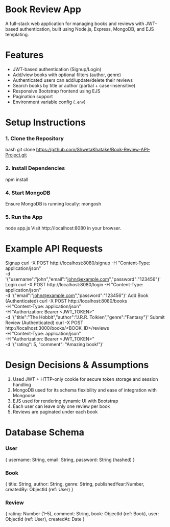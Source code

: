 # Book Review App

A full-stack web application for managing books and reviews with JWT-based authentication, built using Node.js, Express, MongoDB, and EJS templating.


# Features

- JWT-based authentication (Signup/Login)
- Add/view books with optional filters (author, genre)
- Authenticated users can add/update/delete their reviews
- Search books by title or author (partial + case-insensitive)
- Responsive Bootstrap frontend using EJS
- Pagination support
- Environment variable config (`.env`)



# Setup Instructions

### 1. Clone the Repository

bash
git clone https://github.com/ShwetaKhatake/Book-Review-API-Project.git

### 2. Install Dependencies

npm install

### 4. Start MongoDB
Ensure MongoDB is running locally:
mongosh

### 5. Run the App
node app.js
Visit http://localhost:8080 in your browser.

# Example API Requests
Signup
curl -X POST http://localhost:8080/signup -H "Content-Type: application/json" \
-d '{"username":"john","email":"john@example.com","password":"123456"}'
Login
curl -X POST http://localhost:8080/login -H "Content-Type: application/json" \
-d '{"email":"john@example.com","password":"123456"}'
Add Book (Authenticated)
curl -X POST http://localhost:8080/books \
-H "Content-Type: application/json" \
-H "Authorization: Bearer <JWT_TOKEN>" \
-d '{"title":"The Hobbit","author":"J.R.R. Tolkien","genre":"Fantasy"}'
Submit Review (Authenticated)
curl -X POST http://localhost:3000/books/<BOOK_ID>/reviews \
-H "Content-Type: application/json" \
-H "Authorization: Bearer <JWT_TOKEN>" \
-d '{"rating": 5, "comment": "Amazing book!"}'

# Design Decisions & Assumptions
1. Used JWT + HTTP-only cookie for secure token storage and session handling
2. MongoDB used for its schema flexibility and ease of integration with Mongoose
3. EJS used for rendering dynamic UI with Bootstrap
4.  Each user can leave only one review per book
5.  Reviews are paginated under each book

# Database Schema
### User
{
  username: String,
  email: String,
  password: String (hashed)
}

### Book
{
  title: String,
  author: String,
  genre: String,
  publishedYear:Number,
  createdBy: ObjectId (ref: User)
}

### Review
{
  rating: Number (1–5),
  comment: String,
  book: ObjectId (ref: Book),
  user: ObjectId (ref: User),
  createdAt: Date
}



